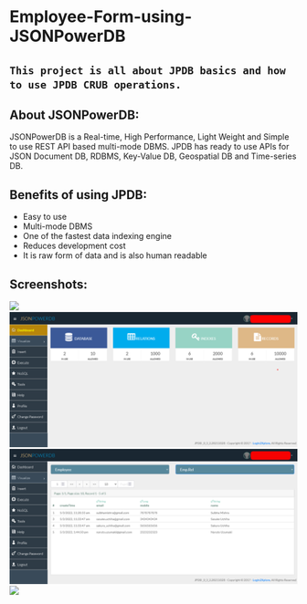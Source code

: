 # Employee-Form-using-JSONPowerDB

## `This project is all about JPDB basics and how to use JPDB CRUB operations.`

## About JSONPowerDB:
JSONPowerDB is a Real-time, High Performance, Light Weight and Simple to use REST API based multi-mode DBMS. JPDB has ready to use APIs for JSON Document DB, RDBMS, Key-Value DB, Geospatial DB and Time-series DB.

## Benefits of using JPDB:
<ul>
    <li>Easy to use</li>
    <li>Multi-mode DBMS</li>
    <li>One of the fastest data indexing engine</li>
    <li>Reduces development cost</li>
    <li>It is raw form of data and is also human readable</li>
</ul>


## Screenshots:

<img src="https://login2explore.com/jpdb/img/jpdb_intro.png">

<img src="Screenshots/Dashboard.png">

<img src="Screenshots/Database Records.png">

<img src="API.png">
